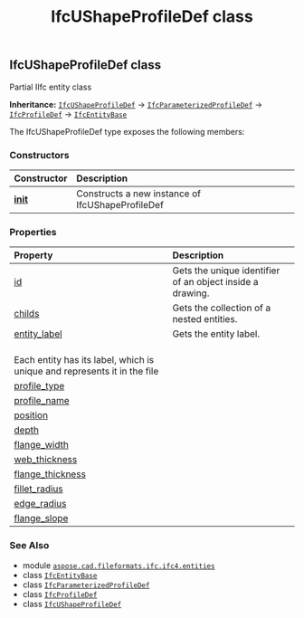 ﻿---
title: IfcUShapeProfileDef class
second_title: Aspose.CAD for Python via .NET API References
description: 
type: docs
weight: 7410
url: /python-net/aspose.cad.fileformats.ifc.ifc4.entities/ifcushapeprofiledef/
is_root: false
---

## IfcUShapeProfileDef class

Partial IIfc entity class



**Inheritance:** [`IfcUShapeProfileDef`](/cad/python-net/aspose.cad.fileformats.ifc.ifc4.entities/ifcushapeprofiledef) → 
[`IfcParameterizedProfileDef`](/cad/python-net/aspose.cad.fileformats.ifc.ifc4.entities/ifcparameterizedprofiledef) → 
[`IfcProfileDef`](/cad/python-net/aspose.cad.fileformats.ifc.ifc4.entities/ifcprofiledef) → 
[`IfcEntityBase`](/cad/python-net/aspose.cad.fileformats.ifc/ifcentitybase)



The IfcUShapeProfileDef type exposes the following members:

### Constructors
| Constructor | Description |
| :- | :- |
| [__init__](/cad/python-net/aspose.cad.fileformats.ifc.ifc4.entities/ifcushapeprofiledef/__init__/#) | Constructs a new instance of IfcUShapeProfileDef |


### Properties
| Property | Description |
| :- | :- |
| [id](/cad/python-net/aspose.cad.fileformats.ifc.ifc4.entities/ifcushapeprofiledef/id) | Gets the unique identifier of an object inside a drawing. |
| [childs](/cad/python-net/aspose.cad.fileformats.ifc.ifc4.entities/ifcushapeprofiledef/childs) | Gets the collection of a nested entities. |
| [entity_label](/cad/python-net/aspose.cad.fileformats.ifc.ifc4.entities/ifcushapeprofiledef/entity_label) | Gets the entity label.<br/>Each entity has its label, which is unique and represents it in the file |
| [profile_type](/cad/python-net/aspose.cad.fileformats.ifc.ifc4.entities/ifcushapeprofiledef/profile_type) |  |
| [profile_name](/cad/python-net/aspose.cad.fileformats.ifc.ifc4.entities/ifcushapeprofiledef/profile_name) |  |
| [position](/cad/python-net/aspose.cad.fileformats.ifc.ifc4.entities/ifcushapeprofiledef/position) |  |
| [depth](/cad/python-net/aspose.cad.fileformats.ifc.ifc4.entities/ifcushapeprofiledef/depth) |  |
| [flange_width](/cad/python-net/aspose.cad.fileformats.ifc.ifc4.entities/ifcushapeprofiledef/flange_width) |  |
| [web_thickness](/cad/python-net/aspose.cad.fileformats.ifc.ifc4.entities/ifcushapeprofiledef/web_thickness) |  |
| [flange_thickness](/cad/python-net/aspose.cad.fileformats.ifc.ifc4.entities/ifcushapeprofiledef/flange_thickness) |  |
| [fillet_radius](/cad/python-net/aspose.cad.fileformats.ifc.ifc4.entities/ifcushapeprofiledef/fillet_radius) |  |
| [edge_radius](/cad/python-net/aspose.cad.fileformats.ifc.ifc4.entities/ifcushapeprofiledef/edge_radius) |  |
| [flange_slope](/cad/python-net/aspose.cad.fileformats.ifc.ifc4.entities/ifcushapeprofiledef/flange_slope) |  |



### See Also
* module [`aspose.cad.fileformats.ifc.ifc4.entities`](..)
* class [`IfcEntityBase`](/cad/python-net/aspose.cad.fileformats.ifc/ifcentitybase)
* class [`IfcParameterizedProfileDef`](/cad/python-net/aspose.cad.fileformats.ifc.ifc4.entities/ifcparameterizedprofiledef)
* class [`IfcProfileDef`](/cad/python-net/aspose.cad.fileformats.ifc.ifc4.entities/ifcprofiledef)
* class [`IfcUShapeProfileDef`](/cad/python-net/aspose.cad.fileformats.ifc.ifc4.entities/ifcushapeprofiledef)
